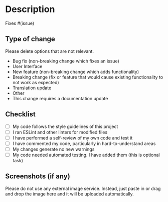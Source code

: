 # Description

Fixes #(issue)

## Type of change

Please delete options that are not relevant.

- Bug fix (non-breaking change which fixes an issue)
- User Interface
- New feature (non-breaking change which adds functionality)
- Breaking change (fix or feature that would cause existing functionality to not work as expected)
- Translation update
- Other
- This change requires a documentation update

## Checklist

- [ ] My code follows the style guidelines of this project
- [ ] I ran ESLint and other linters for modified files
- [ ] I have performed a self-review of my own code and test it
- [ ] I have commented my code, particularly in hard-to-understand areas
- [ ] My changes generate no new warnings
- [ ] My code needed automated testing. I have added them (this is optional task)

## Screenshots (if any)

Please do not use any external image service. Instead, just paste in or drag and drop the image here and it will be uploaded automatically.
